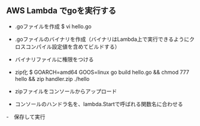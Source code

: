 ## AWS Lambda でgoを実行する

- .goファイルを作成
$ vi hello.go

- .goファイルのバイナリを作成（バイナリはLambda上で実行できるようにクロスコンパイル設定値を含めてビルドする）
- バイナリファイルに権限をつける
- zip化
$ GOARCH=amd64 GOOS=linux go build hello.go && chmod 777 hello &&  zip handler.zip ./hello

- zipファイルをコンソールからアップロード

- コンソールのハンドラ名を、lambda.Startで呼ばれる関数名に合わせる

-　保存して実行